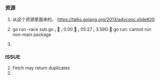 ### 资源
1. 从这个资源里面来的， https://talks.golang.org/2013/advconc.slide#20 
2.  go run -race sub.go                                                          ✔  0.00    05:27  3.59G 
   go run: cannot run non-main package

3. 



### ISSUE 
1. Fetch may return duplicates 
2. 